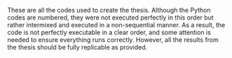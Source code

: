 These are all the codes used to create the thesis. Although the Python codes are numbered, they were not executed perfectly in this order but rather intermixed and executed in a non-sequential manner. As a result, the code is not perfectly executable in a clear order, and some attention is needed to ensure everything runs correctly. However, all the results from the thesis should be fully replicable as provided.
